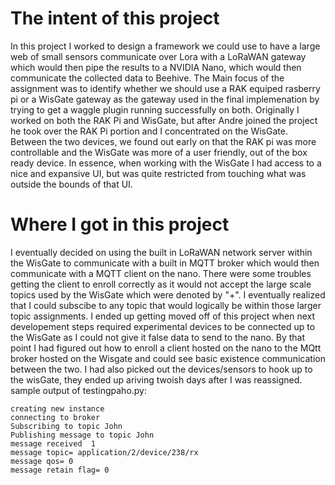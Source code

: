 # The intent of this project
In this project I worked to design a framework we could use to have a large web of small sensors communicate over Lora with a LoRaWAN gateway which would then pipe the results to a NVIDIA Nano, which would then communicate the collected data to Beehive. The Main focus of the assignment was to identify whether we should use a RAK equiped rasberry pi or a WisGate gateway as the gateway used in the final implemenation by trying to get a waggle plugin running successfully on both. Originally I worked on both the RAK Pi and WisGate, but after Andre joined the project he took over the RAK Pi portion and I concentrated on the WisGate. Between the two devices, we found out early on that the RAK pi was more controllable and the WisGate was more of a user friendly, out of the box ready device. In essence, when working with the WisGate I had access to a nice and expansive UI, but was quite restricted from touching what was outside the bounds of that UI.



# Where I got in this project
I eventually decided on using the built in LoRaWAN network server within the WisGate to communicate with a built in MQTT broker which would then communicate with a MQTT client on the nano. There were some troubles getting the client to enroll correctly as it would not accept the large scale topics used by the WisGate which were denoted by "+". I eventually realized that I could subscibe to any topic that would logically be within those larger topic assignments. I ended up getting moved off of this project when next developement steps required experimental devices to be connected up to the WisGate as I could not give it false data to send to the nano. By that point I had figured out how to enroll a client hosted on the nano to the MQtt broker hosted on the Wisgate and could see basic existence communication between the two. I had also picked out the devices/sensors to hook up to the wisGate, they ended up ariving twoish days after I was reassigned.
sample output of testingpaho.py:
```
creating new instance
connecting to broker
Subscribing to topic John
Publishing message to topic John
message received  1
message topic= application/2/device/238/rx
message qos= 0
message retain flag= 0

```
